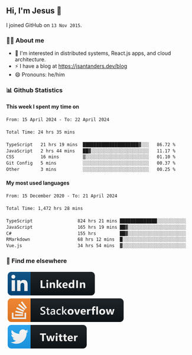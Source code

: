 ## Hi, I'm Jesus 👋

I joined GitHub on `13 Nov 2015`.

<!-- Talking about you -->

### 👨‍💻 About me

- 👦 I'm interested in distributed systems, React.js apps, and cloud architecture.
- ⚡️ I have a blog at <https://jsantanders.dev/blog>
- 😄 Pronouns: he/him

### 📊 Github Statistics

#### This week I spent my time on

<!--START_SECTION:weekly-->

```txt
From: 15 April 2024 - To: 22 April 2024

Total Time: 24 hrs 35 mins

TypeScript   21 hrs 19 mins  █████████████████████▓░░░   86.72 %
JavaScript   2 hrs 44 mins   ██▓░░░░░░░░░░░░░░░░░░░░░░   11.17 %
CSS          16 mins         ▒░░░░░░░░░░░░░░░░░░░░░░░░   01.10 %
Git Config   5 mins          ░░░░░░░░░░░░░░░░░░░░░░░░░   00.37 %
Other        3 mins          ░░░░░░░░░░░░░░░░░░░░░░░░░   00.25 %
```

<!--END_SECTION:weekly-->

#### My most used languages

<!--START_SECTION:alltime-->

```txt
From: 15 December 2020 - To: 21 April 2024

Total Time: 1,472 hrs 28 mins

TypeScript                 824 hrs 21 mins ██████████████░░░░░░░░░░░   55.98 %
JavaScript                 165 hrs 19 mins ██▓░░░░░░░░░░░░░░░░░░░░░░   11.23 %
C#                         155 hrs         ██▓░░░░░░░░░░░░░░░░░░░░░░   10.53 %
RMarkdown                  68 hrs 12 mins  █░░░░░░░░░░░░░░░░░░░░░░░░   04.63 %
Vue.js                     34 hrs 54 mins  ▓░░░░░░░░░░░░░░░░░░░░░░░░   02.37 %
```

<!--END_SECTION:alltime-->

### 📢 Find me elsewhere

<p>
  <a target="_blank" href="https://linkedin.com/in/jsantanders">
    <img src="https://github.com/jsantanders/jsantanders/blob/master/img/linkedin.svg" alt="LinkedIn" style="vertical-align:top; margin:4px">
  </a>
  
  <a target="_blank" href="https://stackoverflow.com/users/7318331/jesus-santander">
    <img src="https://github.com/jsantanders/jsantanders/blob/master/img/stackoverflow.svg" alt="StackOverflow" style="vertical-align:top; margin:4px">
  </a>
  
  <a target="_blank" href="http://twitter.com/jsantanders">
    <img src="https://github.com/jsantanders/jsantanders/blob/master/img/twitter.svg" alt="Twitter" style="vertical-align:top; margin:4px">
  </a>
</p>
